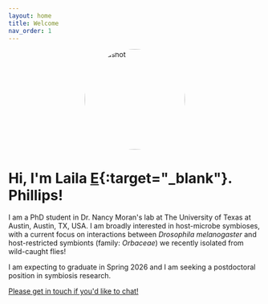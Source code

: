 ```yaml
---
layout: home
title: Welcome
nav_order: 1
---
```

<img src="{{ 'assets/headshot_071525_sm.png' | relative_url }}" alt="Headshot" width="200" height="200" style="border-radius: 50%; display: block; margin: 0 auto 1em;" />

# Hi, I'm Laila [E](https://www.youtube.com/watch?v=jsl3IBAsEH4){:target="_blank"}. Phillips!

I am a PhD student in Dr. Nancy Moran's lab at The University of Texas at Austin, Austin, TX, USA.
I am broadly interested in host-microbe symbioses, with a current focus on interactions between _Drosophila melanogaster_ and host-restricted symbionts (family: _Orbaceae_) we recently isolated from wild-caught flies! 

I am expecting to graduate in Spring 2026 and I am seeking a postdoctoral position in symbiosis research.  

[Please get in touch if you'd like to chat!](mailto:lphillips@utexas.edu) 

